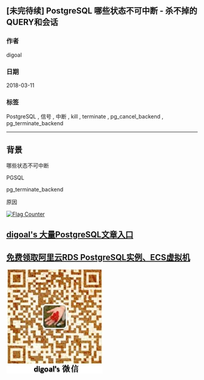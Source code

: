 ## [未完待续] PostgreSQL 哪些状态不可中断 - 杀不掉的QUERY和会话
           
### 作者                                                           
digoal                                                           
                                                           
### 日期                                                           
2018-03-11                                                         
                                                           
### 标签                                                           
PostgreSQL , 信号 , 中断 , kill , terminate , pg_cancel_backend , pg_terminate_backend  
                                                           
----                                                           
                                                           
## 背景  

哪些状态不可中断

PGSQL

pg_terminate_backend

原因





  
<a rel="nofollow" href="http://info.flagcounter.com/h9V1"  ><img src="http://s03.flagcounter.com/count/h9V1/bg_FFFFFF/txt_000000/border_CCCCCC/columns_2/maxflags_12/viewers_0/labels_0/pageviews_0/flags_0/"  alt="Flag Counter"  border="0"  ></a>  
  
  
  
  
  
  
## [digoal's 大量PostgreSQL文章入口](https://github.com/digoal/blog/blob/master/README.md "22709685feb7cab07d30f30387f0a9ae")
  
  
## [免费领取阿里云RDS PostgreSQL实例、ECS虚拟机](https://free.aliyun.com/ "57258f76c37864c6e6d23383d05714ea")
  
  
![digoal's weixin](../pic/digoal_weixin.jpg "f7ad92eeba24523fd47a6e1a0e691b59")
  
